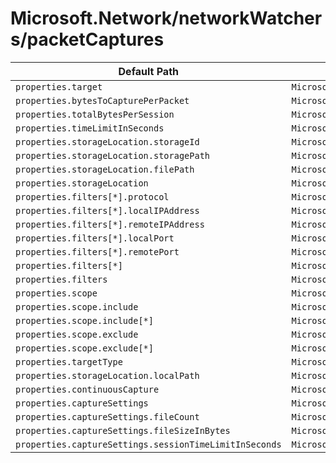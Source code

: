 # Microsoft.Network/networkWatchers/packetCaptures

| Default Path | Alias |
|---|---|
| `properties.target` | `Microsoft.Network/networkWatchers/packetCaptures/target` |
| `properties.bytesToCapturePerPacket` | `Microsoft.Network/networkWatchers/packetCaptures/bytesToCapturePerPacket` |
| `properties.totalBytesPerSession` | `Microsoft.Network/networkWatchers/packetCaptures/totalBytesPerSession` |
| `properties.timeLimitInSeconds` | `Microsoft.Network/networkWatchers/packetCaptures/timeLimitInSeconds` |
| `properties.storageLocation.storageId` | `Microsoft.Network/networkWatchers/packetCaptures/storageLocation.storageId` |
| `properties.storageLocation.storagePath` | `Microsoft.Network/networkWatchers/packetCaptures/storageLocation.storagePath` |
| `properties.storageLocation.filePath` | `Microsoft.Network/networkWatchers/packetCaptures/storageLocation.filePath` |
| `properties.storageLocation` | `Microsoft.Network/networkWatchers/packetCaptures/storageLocation` |
| `properties.filters[*].protocol` | `Microsoft.Network/networkWatchers/packetCaptures/filters[*].protocol` |
| `properties.filters[*].localIPAddress` | `Microsoft.Network/networkWatchers/packetCaptures/filters[*].localIPAddress` |
| `properties.filters[*].remoteIPAddress` | `Microsoft.Network/networkWatchers/packetCaptures/filters[*].remoteIPAddress` |
| `properties.filters[*].localPort` | `Microsoft.Network/networkWatchers/packetCaptures/filters[*].localPort` |
| `properties.filters[*].remotePort` | `Microsoft.Network/networkWatchers/packetCaptures/filters[*].remotePort` |
| `properties.filters[*]` | `Microsoft.Network/networkWatchers/packetCaptures/filters[*]` |
| `properties.filters` | `Microsoft.Network/networkWatchers/packetCaptures/filters` |
| `properties.scope` | `Microsoft.Network/networkWatchers/packetCaptures/scope` |
| `properties.scope.include` | `Microsoft.Network/networkWatchers/packetCaptures/scope.include` |
| `properties.scope.include[*]` | `Microsoft.Network/networkWatchers/packetCaptures/scope.include[*]` |
| `properties.scope.exclude` | `Microsoft.Network/networkWatchers/packetCaptures/scope.exclude` |
| `properties.scope.exclude[*]` | `Microsoft.Network/networkWatchers/packetCaptures/scope.exclude[*]` |
| `properties.targetType` | `Microsoft.Network/networkWatchers/packetCaptures/targetType` |
| `properties.storageLocation.localPath` | `Microsoft.Network/networkWatchers/packetCaptures/storageLocation.localPath` |
| `properties.continuousCapture` | `Microsoft.Network/networkWatchers/packetCaptures/continuousCapture` |
| `properties.captureSettings` | `Microsoft.Network/networkWatchers/packetCaptures/captureSettings` |
| `properties.captureSettings.fileCount` | `Microsoft.Network/networkWatchers/packetCaptures/captureSettings.fileCount` |
| `properties.captureSettings.fileSizeInBytes` | `Microsoft.Network/networkWatchers/packetCaptures/captureSettings.fileSizeInBytes` |
| `properties.captureSettings.sessionTimeLimitInSeconds` | `Microsoft.Network/networkWatchers/packetCaptures/captureSettings.sessionTimeLimitInSeconds` |

